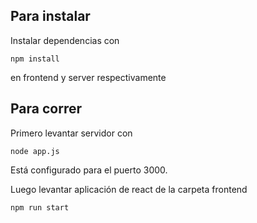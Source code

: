 ## Para instalar

Instalar dependencias con
```
npm install
```
en frontend y server respectivamente

## Para correr

Primero levantar servidor con
```
node app.js
```
Está configurado para el puerto 3000.

Luego levantar aplicación de react de la carpeta frontend
```
npm run start
```